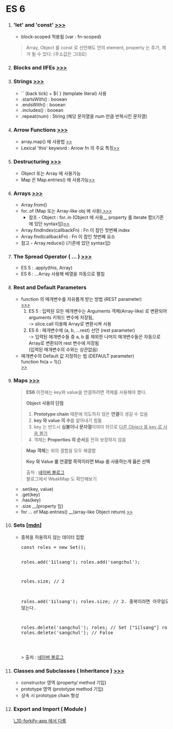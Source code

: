 <h1>ES 6</h1>

<ol>
    <li>
        <h3>
            'let' and 'const'
            <a href ="https://github.com/seong7/js_TIL/blob/master/07-ES6/script.js#L4">
                >>>
            </a>
        </h3>
        <ul>
            <li>block-scoped 적용됨 (var : fn-scoped)</li>
        </ul>
        <BlockQuote>
            Array, Object 를 const 로 선언해도 안의 element, property 는 추가, 제거 될 수 있다. (주소값은 그대로)
        </BlockQuote>    
    </li>
    <li>
        <h3>
            Blocks and IIFEs
            <a href ="https://github.com/seong7/js_TIL/blob/master/07-ES6/script.js#L76">
                >>>
            </a>
        </h3>
    </li>
    <li>
        <h3>
            Strings
            <a href ="https://github.com/seong7/js_TIL/blob/master/07-ES6/script.js#L100">
                >>>
            </a>
        </h3>
        <ul>
            <li> `` (back tick) + ${ } (template literal) 사용</li>
            <li> .startsWith() : booean </li>
            <li> .endsWith() : booean</li>
            <li> .includes() : booean</li>
            <li> .repeat(num) : String (해당 문자열을 num 만큼 반복시킨 문자열)</li>
        </ul>
    </li>
    <li>
        <h3>
            Arrow Functions
            <a href ="https://github.com/seong7/js_TIL/blob/mastrer/07-ES6/script.js#L125">
                >>>
            </a>
        </h3>
        <ul>
            <li>array.map() 에 사용법 <a href="https://github.com/seong7/js_TIL/blob/master/07-ES6/script.js#L131">>></a></li>
            <li>Lexical 'this' keyword : Arrow fn 의 주요 특징<a href="">>></a></li>
        </ul>
    </li>
    <li>
        <h3>
            Destructuring
            <a href ="https://github.com/seong7/js_TIL/blob/master/07-ES6/script.js#L247">
                >>>
            </a>
        </h3>
        <ul>
            <li>Object 또는 Array 에 사용가능</li>
            <li>Map 은 Map.entries() 에 사용가능<a href="https://github.com/seong7/js_TIL/blob/master/07-ES6/script.js#L533">>></a></li>
        </ul>
    </li>
    <li>
        <h3>
            Arrays
            <a href ="https://github.com/seong7/js_TIL/blob/master/07-ES6/script.js#L297">
                >>>
            </a>
        </h3>
        <ul>
            <li>Array.from()</li>
            <li>
                for..of (Map 또는 Array-like obj 에 사용)<a href ="https://github.com/seong7/js_TIL/blob/master/07-ES6/script.js#L329">
                >>>
            </a>
                <ul>
                    <li>참조 - Object : for..in (Object 에 사용__ property 를 iterate 함)(기존에 있던 syntax임)<a href="https://developer.mozilla.org/ko/docs/Web/JavaScript/Reference/Statements/for...in">>></a></li>
                </ul>
            </li>
            <li>Array.findIndex(callbackFn) : Fn 이 참인 첫번째 index</li>
            <li>Array.find(callbackFn) : Fn 이 참인 첫번째 요소</li>
            <li>참고 - Array.reduce()  (기존에 있던 syntax임)</li>
        </ul>
    </li>
    <li>
        <h3>
            The Spread Operator ( ... )
            <a href ="https://github.com/seong7/js_TIL/blob/master/07-ES6/script.js#L355">
                >>>
            </a>
        </h3>
        <ul>
            <li>
                ES 5 : .apply(this, Array)
            </li>
            <li>
                ES 6 : ...Array 사용해 배열을 자동으로 펼침 
            </li>
        </ul>
    </li>
    <li>
        <h3>
            Rest and Default Parameters
        </h3>
        <ul>
            <li>
                function 의 매개변수를 자유롭게 받는 방법 (REST parameter)<br/>
                <a href="https://github.com/seong7/js_TIL/blob/master/07-ES6/script.js#L394">
                >>>
                </a>
                <ol>
                    <li>
                        ES 5 : 입력된 모든 매개변수는 Arguments 객체(Array-like) 로 변환되어 arguments 키워드 변수에 저장됨,<br/>
                        -> slice.call 이용해 Array로 변환시켜 사용<br/>
                    </li>
                    <li>
                        ES 6 : 매개변수에 (a, b, ...rest) 선언 (rest parameter)<br/>
                        -> 입력된 매개변수들 중 a, b 를 제외한 나머지 매개변수들은 자동으로 Array로 변환되어 rest 변수에 저장됨<br/>
                        (입력된 매개변수의 수와는 상관없음)<br/>
                    </li>
                </ol>
            </li>
            <li>
                매개변수의 Default 값 지정하는 법 (DEFAULT parameter)<br/>
                function fn(a = 1){}<br/>
                <a href="https://github.com/seong7/js_TIL/blob/master/07-ES6/script.js#L463">>></a>
            </li>
        </ul>
    </li>
    <li>
        <h3>
            Maps
            <a href ="https://github.com/seong7/js_TIL/blob/master/07-ES6/script.js#L494">
                >>>
            </a>
        </h3>
        
> **ES6** 이전에는 key와 value을 연결하려면 객체를 사용해야 했다.   
>    
> **Object 사용의 단점**   
> 1. **Prototype chain** 때문에 의도하지 않은 **연결**이 생길 수 있음   
> 2. **key 와 value 의 수**를 알아내기 힘듦   
> 3. key 는 반드시 **심볼이나 문자열**이여야 하므로 <u>다른 Object 를 key 로 사용 불가</u>   
> 4. 객체는 **Properties 의 순서**를 전혀 보장하지 않음    
>

> **Map 객체**는 위의 결함을 모두 해결함
>
> **Key 와 Value 를 연결할 목적이라면 Map 을 사용하는게 옳은 선택**
>
> 출처 : [네이버 블로그](https://www.ecma-international.org/ecma-262/6.0/#sec-array.prototype.sort)  
> 블로그에서 WeakMap 도 확인해보기

<ul>
    <li> .set(key, value)</li>
    <li> .get(key)</li>
    <li> .has(key)</li>
    <li> .size __(property 임)</li>
    <li> 
        for ... of Map.entries()  __(array-like Object return)
        <a href="https://github.com/seong7/js_TIL/blob/master/07-ES6/script.js#L533">>></a>
    </li>
</ul>
    </li>
    <li>
        <h3>Sets [<a href="">mdn</a>]</h3>
        <ul>
            <li>중복을 허용하지 않는 데이터 집합</li>
            <pre>
const roles = new Set();

roles.add('1ilsang');
roles.add('sangchul');

roles.size; // 2

roles.add('1ilsang');
roles.size; // 2. 중복이라면 아무일도 일어나지 않는다.

roles.delete('sangchul');
roles; // Set ["1ilsang"]
roles.size; // 1
roles.delete('sangchul'); // False

</pre> > 출처 : [네이버 블로그](https://www.ecma-international.org/ecma-262/6.0/#sec-array.prototype.sort)  
 </ul>
</li>
<li>
<h3>
Classes and Subclasses ( Inheritance )
<a href ="https://github.com/seong7/js_TIL/blob/master/07-ES6/script.js#L548"> >>>
</a>
</h3>
<ul>
<li>constructor 영역 (property/ method 기입)</li>
<li>prototype 영역 (prototype method 기입)</li>
<li>상속 시 prototype chain 형성</li>
</ul>
</li>
<li>
<h3>
Export and Import ( Module )
</h3>
<a href ="../10-Forkify-app">
\_10-forkify-app 에서 다룸
</a>
</li>

</ol>
